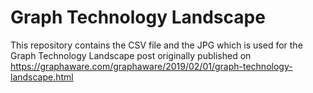 # Graph Technology Landscape

This repository contains the CSV file and the JPG which is used for the Graph Technology Landscape post originally published on https://graphaware.com/graphaware/2019/02/01/graph-technology-landscape.html
